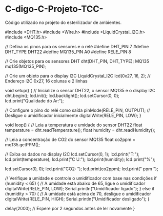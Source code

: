 # C-digo-C-Projeto-TCC-
Código utilizado no projeto do esterilizador de ambientes.

#include <DHT.h>
#include <Wire.h>
#include <LiquidCrystal_I2C.h>
#include <MQ135.h>

// Defina os pinos para os sensores e o relé
#define DHT_PIN 7
#define DHT_TYPE DHT22
#define MQ135_PIN A0
#define RELE_PIN 8

// Crie objetos para os sensores
DHT dht(DHT_PIN, DHT_TYPE);
MQ135 mq135(MQ135_PIN);

// Crie um objeto para o display I2C
LiquidCrystal_I2C lcd(0x27, 16, 2); // Endereço I2C 0x27, 16 colunas e 2 linhas

void setup() {
  // Inicialize o sensor DHT22, o sensor MQ135 e o display I2C
  dht.begin();
  lcd.init();
  lcd.backlight();
  lcd.setCursor(0, 0);
  lcd.print("Qualidade do Ar:");
  
  // Configure o pino do relé como saída
  pinMode(RELE_PIN, OUTPUT);
  // Desligue o umidificador inicialmente
  digitalWrite(RELE_PIN, LOW);
}

void loop() {
  // Leia a temperatura e umidade do sensor DHT22
  float temperature = dht.readTemperature();
  float humidity = dht.readHumidity();

  // Leia a concentração de CO2 do sensor MQ135
  float co2ppm = mq135.getPPM();

  // Exiba os dados no display I2C
  lcd.setCursor(0, 1);
  lcd.print("T:");
  lcd.print(temperature);
  lcd.print("C U:");
  lcd.print(humidity);
  lcd.print("%");

  lcd.setCursor(0, 0);
  lcd.print("CO2: ");
  lcd.print(co2ppm);
  lcd.print(" ppm    ");

  // Verifique a umidade e controle o umidificador com base nas condições
  if (humidity < 65) {
    // A umidade está abaixo de 65, ligue o umidificador
    digitalWrite(RELE_PIN, LOW);
    Serial.println("Umidificador ligado");
  } else if (humidity > 70) {
    // A umidade está acima de 70, desligue o umidificador
    digitalWrite(RELE_PIN, HIGH);
    Serial.println("Umidificador desligado");
  }

  delay(2000); // Espere por 2 segundos antes de ler novamente
}

